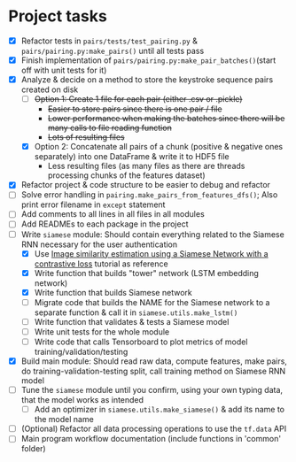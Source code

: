# Project tasks 

- [x] Refactor tests in `pairs/tests/test_pairing.py` & `pairs/pairing.py:make_pairs()` until all tests pass
- [x] Finish implementation of `pairs/pairing.py:make_pair_batches()`(start off with unit tests for it)
- [x] Analyze & decide on a method to store the keystroke sequence pairs created on disk
    - [ ] ~~Option 1: Create 1 file for each pair (either .csv or .pickle)~~  
      + ~~Easier to store pairs since there is one pair / file~~  
      - ~~Lower performance when making the batches since there will be many calls to file reading function~~  
      - ~~Lots of resulting files~~
    - [x] Option 2: Concatenate all pairs of a chunk (positive & negative ones separately) into one DataFrame & write it
      to HDF5 file  
      + Less resulting files (as many files as there are threads processing chunks of the features dataset)
- [x] Refactor project & code structure to be easier to debug and refactor
- [ ] Solve error handling in `pairing.make_pairs_from_features_dfs()`; Also print error filename in `except` statement
- [ ] Add comments to all lines in all files in all modules
- [ ] Add READMEs to each package in the project
- [ ] Write `siamese` module: Should contain everything related to the Siamese RNN necessary for the user authentication
  - [x] Use [Image similarity estimation using a Siamese Network with a contrastive loss](https://keras.io/examples/vision/siamese_contrastive/) tutorial as reference
  - [x] Write function that builds "tower" network (LSTM embedding network)
  - [x] Write function that builds Siamese network
  - [ ] Migrate code that builds the NAME for the Siamese network to a separate function & call it in `siamese.utils.make_lstm()`
  - [ ] Write function that validates & tests a Siamese model
  - [ ] Write unit tests for the whole module
  - [ ] Write code that calls Tensorboard to plot metrics of model training/validation/testing
- [x] Build main module: Should read raw data, compute features, make pairs, do training-validation-testing split, call training method on Siamese RNN model
- [ ] Tune the `siamese` module until you confirm, using your own typing data, that the model works as intended
  - [ ] Add an optimizer in `siamese.utils.make_siamese()` & add its name to the model name
- [ ] (Optional) Refactor all data processing operations to use the `tf.data` API
- [ ] Main program workflow documentation (include functions in 'common' folder)
